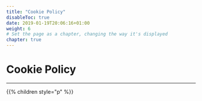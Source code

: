 ```yaml
---
title: "Cookie Policy"
disableToc: true
date: 2019-01-19T20:06:16+01:00
weight: 6
# Set the page as a chapter, changing the way it's displayed
chapter: true
---
```


# Cookie Policy
<hr>

{{% children style="p" %}}